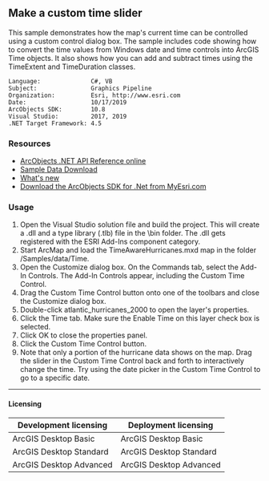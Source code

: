 ## Make a custom time slider

This sample demonstrates how the map's current time can be controlled using a custom control dialog box. The sample includes code showing how to convert the time values from Windows date and time controls into ArcGIS Time objects. It also shows how you can add and subtract times using the TimeExtent and TimeDuration classes.  


<!-- TODO: Fill this section below with metadata about this sample-->
```
Language:              C#, VB
Subject:               Graphics Pipeline
Organization:          Esri, http://www.esri.com
Date:                  10/17/2019
ArcObjects SDK:        10.8
Visual Studio:         2017, 2019
.NET Target Framework: 4.5
```

### Resources

* [ArcObjects .NET API Reference online](http://desktop.arcgis.com/en/arcobjects/latest/net/webframe.htm)  
* [Sample Data Download](../../releases)  
* [What's new](http://desktop.arcgis.com/en/arcobjects/latest/net/webframe.htm#91cabc68-2271-400a-8ff9-c7fb25108546.htm)  
* [Download the ArcObjects SDK for .Net from MyEsri.com](https://my.esri.com/)  

### Usage
1. Open the Visual Studio solution file and build the project. This will create a .dll and a type library (.tlb) file in the \bin folder. The .dll gets registered with the ESRI Add-Ins component category.   
1. Start ArcMap and load the TimeAwareHurricanes.mxd map in the folder <Your ArcGIS Developer Kit Install directory>/Samples/data/Time.  
1. Open the Customize dialog box. On the Commands tab, select the Add-In Controls. The Add-In Controls appear, including the Custom Time Control.   
1. Drag the Custom Time Control button onto one of the toolbars and close the Customize dialog box.  
1. Double-click atlantic_hurricanes_2000 to open the layer's properties.   
1. Click the Time tab. Make sure the Enable Time on this layer check box is selected.  
1. Click OK to close the properties panel.   
1. Click the Custom Time Control button.  
1. Note that only a portion of the hurricane data shows on the map. Drag the slider in the Custom Time Control back and forth to interactively change the time. Try using the date picker in the Custom Time Control to go to a specific date.  









---------------------------------

#### Licensing  
| Development licensing | Deployment licensing | 
| ------------- | ------------- | 
| ArcGIS Desktop Basic | ArcGIS Desktop Basic |  
| ArcGIS Desktop Standard | ArcGIS Desktop Standard |  
| ArcGIS Desktop Advanced | ArcGIS Desktop Advanced |  


